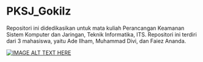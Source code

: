 # PKSJ_Gokilz
Repositori ini didedikasikan untuk mata kuliah Perancangan Keamanan Sistem Komputer dan Jaringan, Teknik Informatika, ITS. Repositori ini terdiri dari 3 mahasiswa, yaitu Ade Ilham, Muhammad Divi, dan Faiez Ananda.

[![IMAGE ALT TEXT HERE](http://img.youtube.com/vi/YOUTUBE_VIDEO_ID_HERE/0.jpg)](http://www.youtube.com/watch?v=YOUTUBE_VIDEO_ID_HERE)